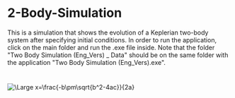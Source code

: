 # 2-Body-Simulation
This is a simulation that shows the evolution of a Keplerian two-body system after specifying initial conditions. In order to run the application, click on the main folder and run the .exe file inside. Note that the folder "Two Body Simulation (Eng_Vers) _ Data" should be on the same folder with the application "Two Body Simulation (Eng_Vers).exe".

# 

<img src="https://latex.codecogs.com/svg.latex?\Large&space;\textbf{F} = -G \frac{Mm}{|\textbf{r} - \textbf{r'}|^3} (\textbf{r} - \textbf{r'} )" title="\Large x=\frac{-b\pm\sqrt{b^2-4ac}}{2a}"/>
